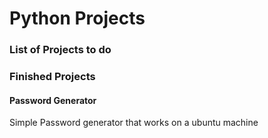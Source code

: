 # Python Projects

### List of Projects to do

### Finished Projects

#### Password Generator
Simple Password generator that works on a ubuntu machine
